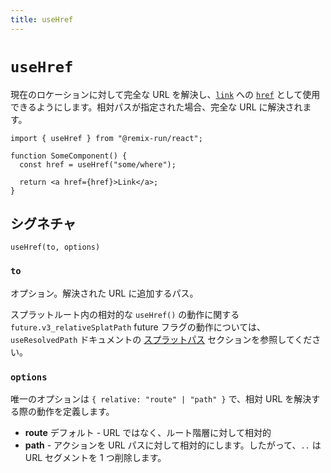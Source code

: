 ```yaml
---
title: useHref
---
```


# `useHref`

現在のロケーションに対して完全な URL を解決し、[`link`][anchor_element] への [`href`][anchor_element_href_attribute] として使用できるようにします。相対パスが指定された場合、完全な URL に解決されます。

```tsx
import { useHref } from "@remix-run/react";

function SomeComponent() {
  const href = useHref("some/where");

  return <a href={href}>Link</a>;
}
```

## シグネチャ

```
useHref(to, options)
```

### `to`

オプション。解決された URL に追加するパス。

<docs-info>スプラットルート内の相対的な `useHref()` の動作に関する `future.v3_relativeSplatPath` future フラグの動作については、`useResolvedPath` ドキュメントの [スプラットパス][relativesplatpath] セクションを参照してください。</docs-info>

### `options`

唯一のオプションは `{ relative: "route" | "path" }` で、相対 URL を解決する際の動作を定義します。

- **route** デフォルト - URL ではなく、ルート階層に対して相対的
- **path** - アクションを URL パスに対して相対的にします。したがって、`..` は URL セグメントを 1 つ削除します。

[anchor_element_href_attribute]: https://developer.mozilla.org/en-US/docs/Web/HTML/Element/link#href
[anchor_element]: https://developer.mozilla.org/en-US/docs/Web/HTML/Element/link
[relativesplatpath]: ./use-resolved-path#splat-paths

